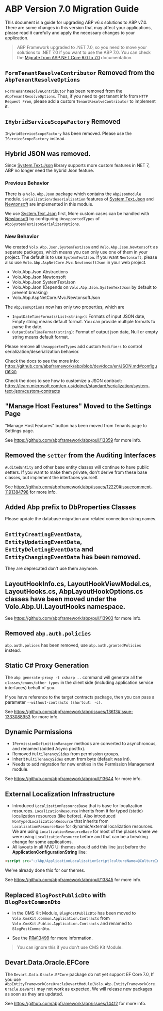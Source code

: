 # ABP Version 7.0 Migration Guide

This document is a guide for upgrading ABP v6.x solutions to ABP v7.0. There are some changes in this version that may affect your applications, please read it carefully and apply the necessary changes to your application.

> ABP Framework upgraded to .NET 7.0, so you need to move your solutions to .NET 7.0 if you want to use the ABP 7.0. You can check the [Migrate from ASP.NET Core 6.0 to 7.0](https://learn.microsoft.com/en-us/aspnet/core/migration/60-70?view=aspnetcore-7.0) documentation.

## `FormTenantResolveContributor` Removed from the `AbpTenantResolveOptions`

`FormTenantResolveContributor` has been removed from the `AbpTenantResolveOptions`. Thus, if you need to get tenant info from `HTTP Request From`, please add a custom `TenantResolveContributor` to implement it.

## `IHybridServiceScopeFactory` Removed 

`IHybridServiceScopeFactory` has been removed. Please use the `IServiceScopeFactory` instead.

## Hybrid JSON was removed.

Since [System.Text.Json](https://learn.microsoft.com/en-us/dotnet/standard/serialization/system-text-json/overview) library supports more custom features in NET 7, ABP no longer need the hybrid Json feature.

### Previous Behavior

There is a `Volo.Abp.Json` package which contains the `AbpJsonModule` module.
`Serialization/deserialization` features of [System.Text.Json](https://learn.microsoft.com/en-us/dotnet/standard/serialization/system-text-json/overview) and [Newtonsoft](https://www.newtonsoft.com/json/help/html/SerializingJSON.htm) are implemented in this module.

We use [System.Text.Json](https://learn.microsoft.com/en-us/dotnet/standard/serialization/system-text-json/overview) first,  More custom cases can be handled with [Newtonsoft](https://www.newtonsoft.com/json/help/html/SerializingJSON.htm) by configuring `UnsupportedTypes` of `AbpSystemTextJsonSerializerOptions`.

### New Behavior

We created `Volo.Abp.Json.SystemTextJson` and `Volo.Abp.Json.Newtonsoft` as separate packages, which means you can only use one of them in your project. The default is to use `SystemTextJson`. If you want `Newtonsoft`, please also use `Volo.Abp.AspNetCore.Mvc.NewtonsoftJson` in your web project.

* Volo.Abp.Json.Abstractions 
* Volo.Abp.Json.Newtonsoft
* Volo.Abp.Json.SystemTextJson
* Volo.Abp.Json (Depends on `Volo.Abp.Json.SystemTextJson` by default to prevent breaking)
* Volo.Abp.AspNetCore.Mvc.NewtonsoftJson

The `AbpJsonOptions` now has only two properties, which are

* `InputDateTimeFormats(List<string>)`: Formats of input JSON date, Empty string means default format. You can provide multiple formats to parse the date.
* `OutputDateTimeFormat(string)`: Format of output json date, Null or empty string means default format.

Please remove all `UnsupportedTypes` add custom `Modifiers` to control serialization/deserialization behavior.

Check the docs to see the more info: https://github.com/abpframework/abp/blob/dev/docs/en/JSON.md#configuration

Check the docs to see how to customize a JSON contract: https://learn.microsoft.com/en-us/dotnet/standard/serialization/system-text-json/custom-contracts

## "Manage Host Features" Moved to the Settings Page

"Manage Host Features" button has been moved from Tenants page to Settings page.

See https://github.com/abpframework/abp/pull/13359 for more info.

## Removed the `setter` from the Auditing Interfaces 

`AuditedEntity` and other base entity classes will continue to have public setters. If you want to make them private, don't derive from these base classes, but implement the interfaces yourself.

See https://github.com/abpframework/abp/issues/12229#issuecomment-1191384798 for more info.

## Added Abp prefix to DbProperties Classes

Please update the database migration and related connection string names.

## `EntityCreatingEventData`, `EntityUpdatingEventData`, `EntityDeletingEventData` and `EntityChangingEventData` has been removed. 

They are deprecated don't use them anymore.

## LayoutHookInfo.cs, LayoutHookViewModel.cs, LayoutHooks.cs, AbpLayoutHookOptions.cs classes have been moved under the Volo.Abp.Ui.LayoutHooks namespace.

See https://github.com/abpframework/abp/pull/13903 for more info.

## Removed `abp.auth.policies`

`abp.auth.polices` has been removed, use `abp.auth.grantedPolicies` instead.

## Static C# Proxy Generation

The `abp generate-proxy -t csharp ..` command will generate all the `classes/enums/other types` in the client side (including application service interfaces) behalf of you.

If you have reference to the target contracts package, then you can pass a parameter `--without-contracts (shortcut: -c)`.

See https://github.com/abpframework/abp/issues/13613#issue-1333088953 for more info.

## Dynamic Permissions

* `IPermissionDefinitionManager` methods are converted to asynchronous, and renamed (added Async postfix).
* Removed `MultiTenancySides` from permission groups.
* Inherit `MultiTenancySides` enum from byte (default was int).
* Needs to add migration for new entities in the Permission Management module.

See https://github.com/abpframework/abp/pull/13644 for more info.

## External Localization Infrastructure

* Introduced `LocalizationResourceBase` that is base for localization resources. `LocalizationResource` inherits from it for typed (static) localization resources (like before). Also introduced `NonTypedLocalizationResource` that inherits from `LocalizationResourceBase` for dynamic/external localization resources. We are using `LocalizationResourceBase` for most of the places where we were using `LocalizationResource` before and that can be a breaking change for some applications.
*  All layouts in all MVC UI themes should add this line just before the **ApplicationConfigurationString** line:

```html
<script src="~/Abp/ApplicationLocalizationScript?cultureName=@CultureInfo.CurrentUICulture.Name"></script>
```

We've already done this for our themes. 

See https://github.com/abpframework/abp/pull/13845 for more info.

## Replaced `BlogPostPublicDto` with `BlogPostCommonDto`

- In the CMS Kit Module, `BlogPostPublicDto` has been moved to `Volo.CmsKit.Common.Application.Contracts` from `Volo.CmsKit.Public.Application.Contracts` and renamed to `BlogPostCommonDto`.

- See the [PR#13499](https://github.com/abpframework/abp/pull/13499) for more information.

> You can ignore this if you don't use CMS Kit Module.

## Devart.Data.Oracle.EFCore

The `Devart.Data.Oracle.EFCore` package do not yet support EF Core 7.0, If you use `AbpEntityFrameworkCoreOracleDevartModule(Volo.Abp.EntityFrameworkCore.Oracle.Devart)` may not work as expected, We will release new packages as soon as they are updated.

See https://github.com/abpframework/abp/issues/14412 for more info.


